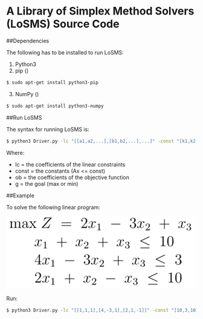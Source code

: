 # A Library of Simplex Method Solvers (LoSMS) Source Code

##Dependencies

The following has to be installed to run LoSMS:

1. Python3
2. pip ()

```sh
$ sudo apt-get install python3-pip
```
3. NumPy ()

```sh
$ sudo apt-get install python3-numpy
```

##Run LoSMS

The syntax for running LoSMS is:

```sh
$ python3 Driver.py -lc "[[a1,a2,...],[b1,b2,...],...]" -const "[k1,k2,...]" -ob "[x1,x2,...]" -g "max/min"
```

Where:

- lc = the coefficients of the linear constraints
- const = the constants (Ax <= const)
- ob = the coefficients of the objective function
- g = the goal (max or min)

##Example

To solve the following linear program:

<p align="center">
<img src="./example.png">
</p>

Run:

```sh
$ python3 Driver.py -lc "[[1,1,1],[4,-3,1],[2,1,-1]]" -const "[10,3,10]" -ob "[2,-3,1]" -g "max"
```



